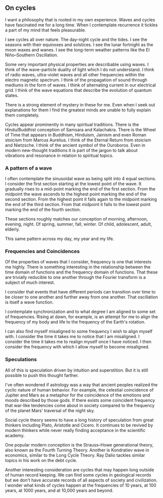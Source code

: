 ## On  cycles

I want a philosophy that is rooted in my own experience. Waves and cycles have fascinated me for a long time. When I contemplate recurrence it tickles a part of my mind that feels pleasurable.

I see cycles all over nature. The day-night cycle and the tides. I see the seasons with their equinoxes and solstices. I see the lunar fortnight as the moon waxes and wanes. I see the long-term weather patterns like the El Niño–Southern Oscillation.

Some very important physical properties are describable using waves. I think of the wave-particle duality of light which I do not understand. I think of radio waves, ultra-violet waves and all other frequencies within the electro magnetic spectrum. I think of the propagation of sound through mediums in the form of waves. I think of alternating current in our electrical grid. I think of the wave equations that describe the evolution of quantum states.

There is a strong element of mystery in these for me. Even when I seek out explanations for them I find the greatest minds are unable to fully explain them completely.

Cycles appear prominently in many spiritual traditions. There is the Hindu/Buddhist conception of Samsara and Kalachakra. There is the  Wheel of Time that appears in Buddhism, Hinduism, Jainism and even Roman stoicism from Marcus Aurelius. I think of the Eternal Return from stoicism and Nietzsche. I think of the ancient symbol of the Ouroboros. Even in modern new-thought traditions it is part of the jargon to talk about vibrations and resonance in relation to spiritual topics.

### A pattern of a wave

I often contemplate the sinusoidal wave as being split into 4 equal sections. I consider the first section starting at the lowest point of the wave. It gradually rises to a mid-point marking the end of the first section. From the midpoint the wave ascends to the highest point marking the end of the second section. From the highest point it falls again to the midpoint marking the end of the third section. From that midpoint it falls to the lowest point marking the end of the fourth section.

These sections roughly matches our conception of morning, afternoon, evening, night. Of spring, summer, fall, winter. Of child, adolescent, adult, elderly.

This same pattern across my day, my year and my life.

### Frequencies and Coincidences

Of the properties of waves that I consider, frequency is one that interests me highly. There is something interesting in the relationship between the time domain of functions and the frequency domain of functions. That these are trivially reducible to one another through the Fourier transform is a subject of much interest.

I consider that events that have different periods can transition over time to be closer to one another and further away from one another. That oscillation is itself a wave function.

I contemplate synchronization and to what degree I am aligned to some set of frequencies. Rising at dawn, for example, is an attempt for me to align the frequency of my body and life to the frequency of the Earth's rotation.

I can also find myself misaligned to some frequency I wish to align myself with. I consider the time it takes me to notice that I am misaligned. I consider the time it takes me to realign myself once I have noticed. I then consider the frequency with which I allow myself to become misaligned.

### Speculations

All of this is speculation driven by intuition and superstition. But it is still possible to push this thought farther.

I've often wondered if astrology was a way that ancient peoples realized the cyclic nature of human behavior. For example, the celestial coincidence of Jupiter and Mars as a metaphor for the coincidence of the emotions and moods described by those gods. If there exists some coincident frequency that war-like tendencies come about in society compared to the frequency of the planet Mars' traversal of the night sky.

Social cycle theory seems to have a long history of speculation from great thinkers including Plato, Aristotle and Cicero. It continues to be revived by modern thinkers while never really finding acceptance in the scientific academy.

One popular modern conception is the Strauss–Howe generational theory, also known as the Fourth Turning Theory. Another is Kondratiev wave in economics, similar to the Long Cycle Theory. Ray Dalio tackles similar topics in his work on the debt cycle.

Another interesting consideration are cycles that may happen long outside of human record keeping. We can find some cycles in geological records but we don't have accurate records of all aspects of society and civilization. I wonder what kinds of cycles happen at the frequencies of 10 years, at 100 years, at 1000 years, and at 10,000 years and beyond.

